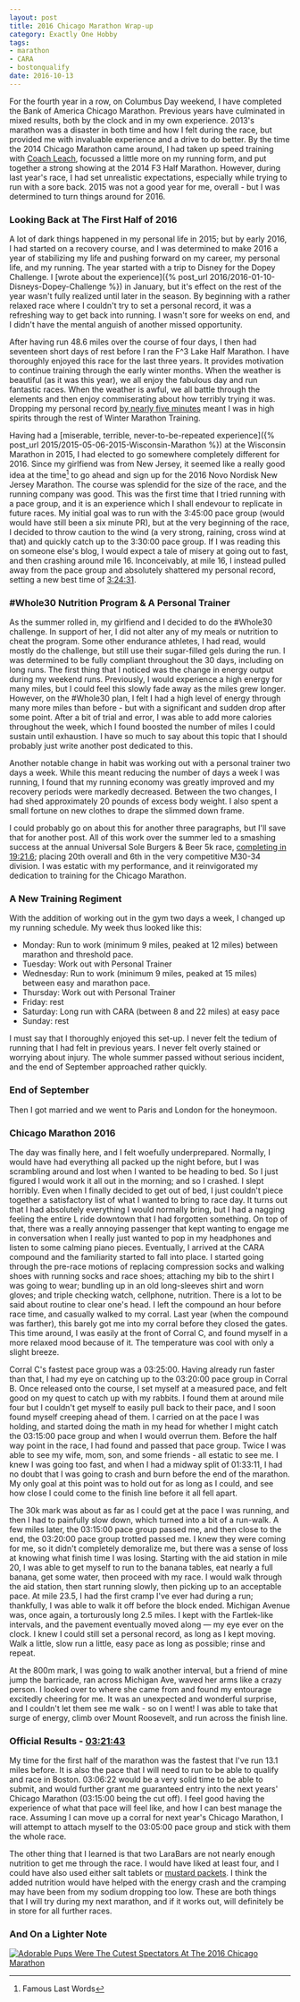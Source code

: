 ```yaml
---
layout: post
title: 2016 Chicago Marathon Wrap-up
category: Exactly One Hobby
tags:
- marathon
- CARA
- bostonqualify
date: 2016-10-13
---
```


For the fourth year in a row, on Columbus Day weekend, I have completed the Bank of America Chicago Marathon. Previous years have culminated in mixed results, both by the clock and in my own experience. 2013's marathon was a disaster in both time and how I felt during the race, but provided me with invaluable experience and a drive to do better. By the time the 2014 Chicago Marathon came around, I had taken up speed training with [Coach Leach](http://coachleach.com/), focussed a little more on my running form, and put together a strong showing at the 2014 F3 Half Marathon. However, during last year's race, I had set unrealistic expectations, especially while trying to run with a sore back. 2015 was not a good year for me, overall - but I was determined to turn things around for 2016.


### Looking Back at The First Half of 2016

A lot of dark things happened in my personal life in 2015; but by early 2016, I had started on a recovery course, and I was determined to make 2016 a year of stabilizing my life and pushing forward on my career, my personal life, and my running. The year started with a trip to Disney for the Dopey Challenge. I [wrote about the experience]({% post_url 2016/2016-01-10-Disneys-Dopey-Challenge %}) in January, but it's effect on the rest of the year wasn't fully realized until later in the season. By beginning with a rather relaxed race where I couldn't try to set a personal record, it was a refreshing way to get back into running. I wasn't sore for weeks on end, and I didn't have the mental anguish of another missed opportunity.

After having run 48.6 miles over the course of four days, I then had seventeen short days of rest before I ran the F^3 Lake Half Marathon. I have thoroughly enjoyed this race for the last three years. It provides motivation to continue training through the early winter months. When the weather is beautiful (as it was this year), we all enjoy the fabulous day and run fantastic races. When the weather is awful, we all battle through the elements and then enjoy commiserating about how terribly trying it was. Dropping my personal record [by nearly five minutes](https://www.athlinks.com/athletes/193315718?category=1%2F2%20Mara) meant I was in high spirits through the rest of Winter Marathon Training.

Having had a [miserable, terrible, never-to-be-repeated experience]({% post_url 2015/2015-05-06-2015-Wisconsin-Marathon %}) at the Wisconsin Marathon in 2015, I had elected to go somewhere completely different for 2016. Since my girlfiend was from New Jersey, it seemed like a really good idea at the time[^flw] to go ahead and sign up for the 2016 Novo Nordisk New Jersey Marathon. The course was splendid for the size of the race, and the running company was good. This was the first time that I tried running with a pace group, and it is an experience which I shall endevour to replicate in future races. My initial goal was to run with the 3:45:00 pace group (would would have still been a six minute PR), but at the very beginning of the race, I decided to throw caution to the wind (a very strong, raining, cross wind at that) and quickly catch up to the 3:30:00 pace group. If I was reading this on someone else's blog, I would expect a tale of misery at going out to fast, and then crashing around mile 16. Inconceivably, at mile 16, I instead pulled away from the pace group and absolutely shattered my personal record, setting a new best time of [3:24:31](https://www.athlinks.com/Athletes/193315718/Race/256045904).

### #Whole30 Nutrition Program &amp; A Personal Trainer

As the summer rolled in, my girlfiend and I decided to do the #Whole30 challenge. In support of her, I did not alter any of my meals or nutrition to cheat the program. Some other endurance athletes, I had read, would mostly do the challenge, but still use their sugar-filled gels during the run. I was determined to be fully compliant throughout the 30 days, including on long runs. The first thing that I noticed was the change in energy output during my weekend runs. Previously, I would experience a high energy for many miles, but I could feel this slowly fade away as the miles grew longer. However, on the #Whole30 plan, I felt I had a high level of energy through many more miles than before - but with a significant and sudden drop after some point. After a bit of trial and error, I was able to add more calories throughout the week, which I found boosted the number of miles I could sustain until exhaustion. I have so much to say about this topic that I should probably just write another post dedicated to this.

Another notable change in habit was working out with a personal trainer two days a week. While this meant reducing the number of days a week I was running, I found that my running economy was greatly improved and my recovery periods were markedly decreased. Between the two changes, I had shed approximately 20 pounds of excess body weight. I also spent a small fortune on new clothes to drape the slimmed down frame.

I could probably go on about this for another three paragraphs, but I'll save that for another post. All of this work over the summer led to a smashing success at the annual Universal Sole Burgers & Beer 5k race, [completing in 19:21.6](http://onlineraceresults.com/race/view_plain_text.php?race_id=54184); placing 20th overall and 6th in the very competitive M30-34 division. I was estatic with my performance, and it reinvigorated my dedication to training for the Chicago Marathon.

### A New Training Regiment

With the addition of working out in the gym two days a week, I changed up my running schedule. My week thus looked like this:

- Monday: Run to work (minimum 9 miles, peaked at 12 miles) between marathon and threshold pace.
- Tuesday: Work out with Personal Trainer
- Wednesday: Run to work (minimum 9 miles, peaked at 15 miles) between easy and marathon pace.
- Thursday: Work out with Personal Trainer
- Friday: rest
- Saturday: Long run with CARA (between 8 and 22 miles) at easy pace
- Sunday: rest

I must say that I thoroughly enjoyed this set-up. I never felt the tedium of running that I had felt in previous years. I never felt overly stained or worrying about injury. The whole summer passed without serious incident, and the end of September approached rather quickly.

### End of September

Then I got married and we went to Paris and London for the honeymoon.

### Chicago Marathon 2016

The day was finally here, and I felt woefully underprepared. Normally, I would have had everything all packed up the night before, but I was scrambling around and lost when I wanted to be heading to bed. So I just figured I would work it all out in the morning; and so I crashed. I slept horribly. Even when I finally decided to get out of bed, I just couldn't piece together a satisfactory list of what I wanted to bring to race day. It turns out that I had absolutely everything I would normally bring, but I had a nagging feeling the entire L ride downtown that I had forgotten something. On top of that, there was a really annoying passenger that kept wanting to engage me in conversation when I really just wanted to pop in my headphones and listen to some calming piano pieces. Eventually, I arrived at the CARA compound and the familiarity started to fall into place. I started going through the pre-race motions of replacing compression socks and walking shoes with running socks and race shoes; attaching my bib to the shirt I was going to wear; bundling up in an old long-sleeves shirt and worn gloves; and triple checking watch, cellphone, nutrition. There is a lot to be said about routine to clear one's head. I left the compound an hour before race time, and casually walked to my corral. Last year (when the compound was farther), this barely got me into my corral before they closed the gates. This time around, I was easily at the front of Corral C, and found myself in a more relaxed mood because of it. The temperature was cool with only a slight breeze.

Corral C's fastest pace group was a 03:25:00. Having already run faster than that, I had my eye on catching up to the 03:20:00 pace group in Corral B. Once released onto the course, I set myself at a measured pace, and felt good on my quest to catch up with my rabbits. I found them at around mile four but I couldn't get myself to easily pull back to their pace, and I soon found myself creeping ahead of them. I carried on at the pace I was holding, and started doing the math in my head for whether I might catch the 03:15:00 pace group and when I would overrun them. Before the half way point in the race, I had found and passed that pace group. Twice I was able to see my wife, mom, son, and some friends - all estatic to see me. I knew I was going too fast, and when I had a midway split of 01:33:11, I had no doubt that I was going to crash and burn before the end of the marathon. My only goal at this point was to hold out for as long as I could, and see how close I could come to the finish line before it all fell apart.

The 30k mark was about as far as I could get at the pace I was running, and then I had to painfully slow down, which turned into a bit of a run-walk. A few miles later, the 03:15:00 pace group passed me, and then close to the end, the 03:20:00 pace group trotted passed me. I knew they were coming for me, so it didn't completely demoralize me, but there was a sense of loss at knowing what finish time I was losing. Starting with the aid station in mile 20, I was able to get myself to run to the banana tables, eat nearly a full banana, get some water, then proceed with my race. I would walk through the aid station, then start running slowly, then picking up to an acceptable pace. At mile 23.5, I had the first cramp I've ever had during a run; thankfully, I was able to walk it off before the block ended. Michigan Avenue was, once again, a torturously long 2.5 miles. I kept with the Fartlek-like intervals, and the pavement eventually moved along &mdash; my eye ever on the clock. I knew I could still set a personal record, as long as I kept moving. Walk a little, slow run a little, easy pace as long as possible; rinse and repeat.

At the 800m mark, I was going to walk another interval, but a friend of mine jump the barricade, ran across Michigan Ave, waved her arms like a crazy person. I looked over to where she came from and found my entourage excitedly cheering for me. It was an unexpected and wonderful surprise, and I couldn't let them see me walk - so on I went! I was able to take that surge of energy, climb over Mount Roosevelt, and run across the finish line.

### Official Results - [03:21:43](http://results.chicagomarathon.com/2016/?content=detail&idp=999999107FA309000019E6EC)

My time for the first half of the marathon was the fastest that I've run 13.1 miles before. It is also the pace that I will need to run to be able to qualify and race in Boston. 03:06:22 would be a very solid time to be able to submit, and would further grant me guaranteed entry into the next years' Chicago Marathon (03:15:00 being the cut off). I feel good having the experience of what that pace will feel like, and how I can best manage the race. Assuming I can move up a corral for next year's Chicago Marathon, I will attempt to attach myself to the 03:05:00 pace group and stick with them the whole race.

The other thing that I learned is that two LaraBars are not nearly enough nutrition to get me through the race. I would have liked at least four, and I could have also used either salt tablets or [mustard packets](http://www.seattletimes.com/seattle-news/health/pickle-juice-yellow-mustard-for-muscle-cramps/). I think the added nutrition would have helped with the energy crash and the cramping may have been from my sodium dropping too low. These are both things that I will try during my next marathon, and if it works out, will definitely be in store for all further races.

### And On a Lighter Note

[![Adorable Pups Were The Cutest Spectators At The 2016 Chicago Marathon](https://scontent.cdninstagram.com/t51.2885-15/sh0.08/e35/p640x640/14566788_120617625071487_3990823095353999360_n.jpg)](https://www.dnainfo.com/chicago/20161009/downtown/chicago-marathon-dogs)

[^flw]: Famous Last Words